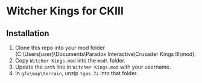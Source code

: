 # Witcher Kings for CKIII

## Installation

1. Clone this repo into your mod folder (C:\Users\[user]\Documents\Paradox Interactive\Crusader Kings III\mod\).
2. Copy `Witcher Kings.mod` into the `mod\` folder.
3. Update the `path` line in `Witcher Kings.mod` with your username.
4. In `gfx\map\terrain`, unzip `tgas.7z` into that folder.
